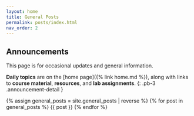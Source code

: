 ```yaml
---
layout: home
title: General Posts
permalink: posts/index.html
nav_order: 2
---
```


## Announcements

This page is for occasional updates and general information.

**Daily topics** are on the [home page]({% link home.md %}), along with links to **course material**, **resources**, and **lab assignments**.
{: .pb-3 .announcement-detail }

{% assign general_posts = site.general_posts | reverse %}
{% for post in general_posts %}
{{ post }}
{% endfor %}
